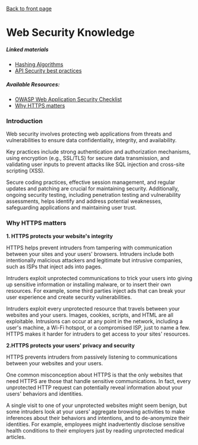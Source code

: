 [Back to front page](../readme.md)

# Web Security Knowledge

##### Linked materials

- [Hashing Algorithms](./01-hashing_algorithms.md)
- [API Security best practices](./02-best_practices.md)

##### Available Resources:

- [OWASP Web Application Security Checklist](https://github.com/0xRadi/OWASP-Web-Checklist)
- [Why HTTPS matters](https://roadmap.sh/backend#:~:text=Article,Why%20HTTPS%20Matters)

### Introduction

Web security involves protecting web applications from threats and vulnerabilities to ensure data confidentiality, integrity, and availability.

Key practices include strong authentication and authorization mechanisms, using encryption (e.g., SSL/TLS) for secure data transmission, and validating user inputs to prevent attacks like SQL injection and cross-site scripting (XSS).

Secure coding practices, effective session management, and regular updates and patching are crucial for maintaining security. Additionally, ongoing security testing, including penetration testing and vulnerability assessments, helps identify and address potential weaknesses, safeguarding applications and maintaining user trust.

### Why HTTPS matters

**1. HTTPS protects your website's integrity**

HTTPS helps prevent intruders from tampering with communication between your sites and your users' browsers. Intruders include both intentionally malicious attackers and legitimate but intrusive companies, such as ISPs that inject ads into pages.

Intruders exploit unprotected communications to trick your users into giving up sensitive information or installing malware, or to insert their own resources. For example, some third parties inject ads that can break your user experience and create security vulnerabilities.

Intruders exploit every unprotected resource that travels between your websites and your users. Images, cookies, scripts, and HTML are all exploitable. Intrusions can occur at any point in the network, including a user's machine, a Wi-Fi hotspot, or a compromised ISP, just to name a few. HTTPS makes it harder for intruders to get access to your sites' resources.

**2.HTTPS protects your users' privacy and security**

HTTPS prevents intruders from passively listening to communications between your websites and your users.

One common misconception about HTTPS is that the only websites that need HTTPS are those that handle sensitive communications. In fact, every unprotected HTTP request can potentially reveal information about your users' behaviors and identities.

A single visit to one of your unprotected websites might seem benign, but some intruders look at your users' aggregate browsing activities to make inferences about their behaviors and intentions, and to de-anonymize their identities. For example, employees might inadvertently disclose sensitive health conditions to their employers just by reading unprotected medical articles.
